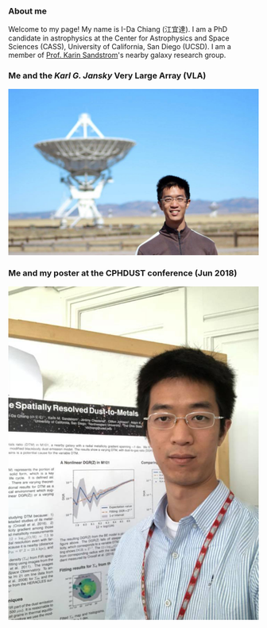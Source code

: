 ### About me
Welcome to my page! My name is I-Da Chiang (江宜達). I am a PhD candidate in astrophysics at the Center for Astrophysics and Space Sciences (CASS), University of California, San Diego (UCSD). I am a member of <a href="http://karinsandstrom.github.io/" target="_blank">Prof. Karin Sandstrom</a>'s nearby galaxy research group.

### Me and the *Karl G. Jansky* Very Large Array (VLA)
![Me_and_VLA](photo_vla.jpg)

### Me and my poster at the CPHDUST conference (Jun 2018)
![Me_at_CPHDUST](photo_cphdust.jpg)
